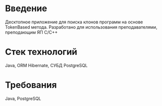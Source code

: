 # Введение
Десктопное приложение для поиска клонов программ на основе TokenBased метода. Разработано для использования преподавателями, преподающим ЯП С/С++
# Стек технологий
Java, ORM Hibernate, СУБД PostgreSQL
# Требования
Java, PostgreSQL
